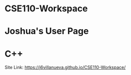 # CSE110-Workspace
# Joshua's User Page
# C++
Site Link: https://j6villanueva.github.io/CSE110-Workspace/
